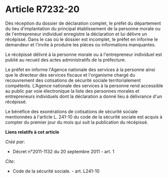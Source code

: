 # Article R7232-20

Dès réception du dossier de déclaration complet, le préfet du département du lieu d'implantation du principal établissement
de la personne morale ou de l'entrepreneur individuel enregistre la déclaration et lui délivre un récépissé. Dans le cas où
le dossier est incomplet, le préfet en informe le demandeur et l'invite à produire les pièces ou informations manquantes.

Le récépissé délivré à la personne morale ou à l'entrepreneur individuel est publié au recueil des actes administratifs de la
préfecture.

Le préfet en informe l'Agence nationale des services à la personne ainsi que le directeur des services fiscaux et l'organisme
chargé du recouvrement des cotisations de sécurité sociale territorialement compétents. L'Agence nationale des services à la
personne rend accessible au public par voie électronique la liste des personnes morales et entrepreneurs individuels dont la
déclaration a donné lieu à délivrance d'un récépissé.

Le bénéfice des exonérations de cotisations de sécurité sociale mentionnées à l'article L. 241-10 du code de la sécurité
sociale est acquis à compter du premier jour du mois qui suit la publication du récépissé.

**Liens relatifs à cet article**

_Créé par_:

  - Décret n°2011-1132 du 20 septembre 2011 - art. 1

_Cite_:

  - Code de la sécurité sociale. - art. L241-10
